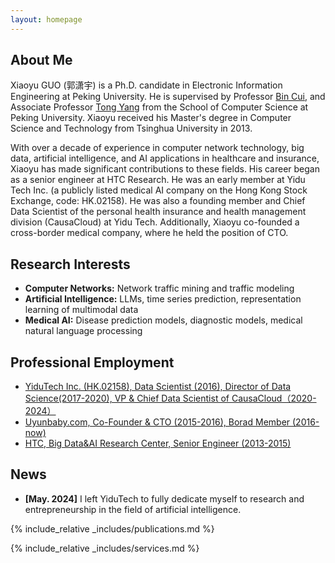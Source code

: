 ```yaml
---
layout: homepage
---
```


## About Me

Xiaoyu GUO (郭潇宇) is a Ph.D. candidate in Electronic Information Engineering at Peking University. He is supervised by Professor <a href="https://cuibinpku.github.io/"><autocolor>Bin Cui</autocolor></a>, and Associate Professor <a href="https://yangtonghome.github.io/"><autocolor>Tong Yang</autocolor></a> from the School of Computer Science at Peking University. Xiaoyu received his Master's degree in Computer Science and Technology from Tsinghua University in 2013. 

With over a decade of experience in computer network technology, big data, artificial intelligence, and AI applications in healthcare and insurance, Xiaoyu has made significant contributions to these fields. His career began as a senior engineer at HTC Research. He was an early member at Yidu Tech Inc. (a publicly listed medical AI company on the Hong Kong Stock Exchange, code: HK.02158). He was also a founding member and Chief Data Scientist of the personal health insurance and health management division (CausaCloud) at Yidu Tech. Additionally, Xiaoyu co-founded a cross-border medical company, where he held the position of CTO.

## Research Interests
- **Computer Networks:** Network traffic mining and traffic modeling
- **Artificial Intelligence:** LLMs, time series prediction, representation learning of multimodal data
- **Medical AI:** Disease prediction models, diagnostic models, medical natural language processing

## Professional Employment
<ul style="margin:0 0 5px;">
  <li><a href="https://www.yidutechgroup.com/en"><autocolor>YiduTech Inc. (HK.02158), Data Scientist (2016),  Director of Data Science(2017-2020), VP & Chief Data Scientist of CausaCloud（2020-2024）</autocolor></a></li>
  <li><a href="https://www.uyunbaby.com/"><autocolor>Uyunbaby.com, Co-Founder & CTO (2015-2016), Borad Member (2016-now)</autocolor></a></li>
  <li><a href="https://www.htc.com/us/"><autocolor>HTC, Big Data&AI Research Center,  Senior Engineer (2013-2015)</autocolor></a></li>
</ul>

## News
- **[May. 2024]** I left YiduTech to fully dedicate myself to research and entrepreneurship in the field of artificial intelligence.

{% include_relative _includes/publications.md %}

{% include_relative _includes/services.md %}
